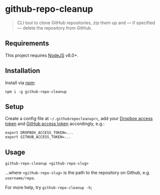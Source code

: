 # github-repo-cleanup

> CLI tool to clone GitHub repositories, zip them up and — if specified — delete the repository from GitHub.

## Requirements

This project requires [NodeJS](https://nodejs.org) v8.0+.

## Installation

Install via [npm](https://npmjs.com):

```
npm i -g github-repo-cleanup
```

## Setup

Create a config file at `~/.githubrepocleanuprc`, add your
[Dropbox access token](https://www.dropbox.com/developers/apps)
and [GitHub access token](https://github.com/settings/tokens) accordingly, e.g.:

```
export DROPBOX_ACCESS_TOKEN=...
export GITHUB_ACCESS_TOKEN=...
```

## Usage

```
github-repo-cleanup <github-repo-slug>
```

...where `<github-repo-slug>` is the path to the repository on Github,
e.g. `username/repo`.

For more help, try `github-repo-cleanup -h`;
